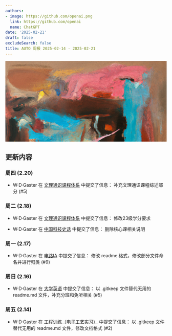 ```yaml
---
authors:
- image: https://github.com/openai.png
  link: https://github.com/openai
  name: ChatGPT
date: '2025-02-21'
draft: false
excludeSearch: false
title: AUTO 周报 2025-02-14 - 2025-02-21
---
```


![AI Image of the Week](generated_image_cropped.png)

## 更新内容

### 周四 (2.20)

- W·D·Gaster 在 [文理通识课程体系](https://github.com/HITSZ-OpenAuto/GeneralKnowledge) 中提交了信息： 补充文理通识课程综述部分 (#5)

### 周二 (2.18)

- W·D·Gaster 在 [文理通识课程体系](https://github.com/HITSZ-OpenAuto/GeneralKnowledge) 中提交了信息： 修改23级学分要求

- W·D·Gaster 在 [中国科技史话](https://github.com/HITSZ-OpenAuto/SEIN1040) 中提交了信息： 删除核心课相关说明

### 周一 (2.17)

- W·D·Gaster 在 [电路IA](https://github.com/HITSZ-OpenAuto/EE1011A) 中提交了信息： 修改 readme 格式，修改部分文件命名并进行归类 (#9)

### 周日 (2.16)

- W·D·Gaster 在 [大学英语](https://github.com/HITSZ-OpenAuto/LANG100X) 中提交了信息： 以 .gitkeep 文件替代无用的 readme.md 文件，补充分班和免听相关 (#5)

### 周五 (2.14)

- W·D·Gaster 在 [工程训练（电子工艺实习）](https://github.com/HITSZ-OpenAuto/ENGG1003) 中提交了信息： 以 .gitkeep 文件替代无用的 readme.md 文件，修改文档格式 (#2)

